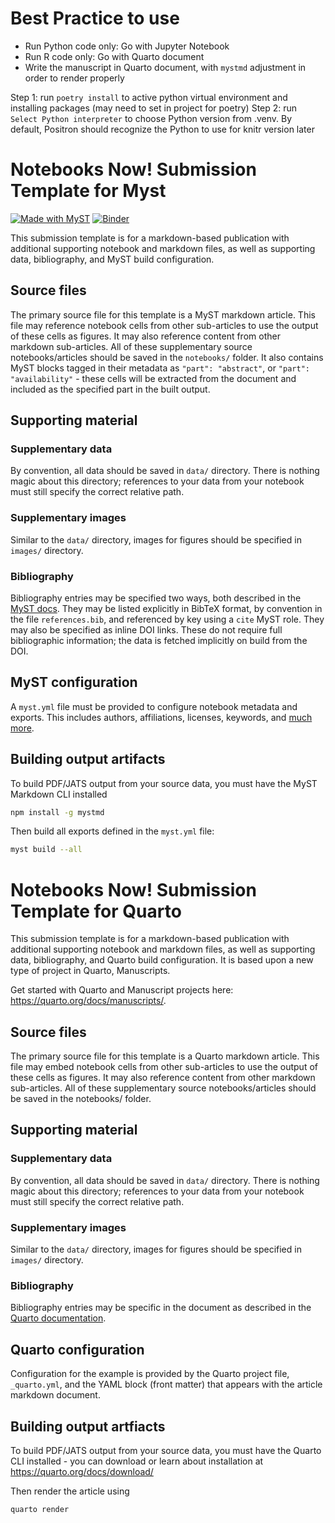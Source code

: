 # Best Practice to use
* Run Python code only: Go with Jupyter Notebook
* Run R code only: Go with Quarto document
* Write the manuscript in Quarto document, with `mystmd` adjustment in order to render properly

Step 1: run `poetry install` to active python virtual environment and installing packages (may need to set in project for poetry)
Step 2: run `Select Python interpreter` to choose Python version from .venv. By default, Positron should recognize the Python to use for knitr version later


# Notebooks Now! Submission Template for Myst

[![Made with MyST](https://img.shields.io/badge/made%20with-myst-orange)](https://mystmd.org)
[![Binder](https://mybinder.org/badge_logo.svg)](https://mybinder.org/v2/gh/Notebooks-Now/submission-myst-full/HEAD?labpath=notebooks/data-screening.ipynb)

This submission template is for a markdown-based publication with additional supporting notebook and markdown files, as well as supporting data, bibliography, and MyST build configuration.

## Source files

The primary source file for this template is a MyST markdown article. This file may reference notebook cells from other sub-articles to use the output of these cells as figures. It may also reference content from other markdown sub-articles. All of these supplementary source notebooks/articles should be saved in the `notebooks/` folder. It also contains MyST blocks tagged in their metadata as `"part": "abstract"`, or `"part": "availability"` - these cells will be extracted from the document and included as the specified part in the built output.

## Supporting material

### Supplementary data

By convention, all data should be saved in `data/` directory. There is nothing magic about this directory; references to your data from your notebook must still specify the correct relative path.

### Supplementary images

Similar to the `data/` directory, images for figures should be specified in `images/` directory.

### Bibliography

Bibliography entries may be specified two ways, both described in the [MyST docs](https://mystmd.org/guide/citations). They may be listed explicitly in BibTeX format, by convention in the file `references.bib`, and referenced by key using a `cite` MyST role. They may also be specified as inline DOI links. These do not require full bibliographic information; the data is fetched implicitly on build from the DOI.

## MyST configuration

A `myst.yml` file must be provided to configure notebook metadata and exports. This includes authors, affiliations, licenses, keywords, and [much more](https://mystmd.org/guide/frontmatter).

## Building output artifacts

To build PDF/JATS output from your source data, you must have the MyST Markdown CLI installed

```bash
npm install -g mystmd
```

Then build all exports defined in the `myst.yml` file:

```bash
myst build --all
```

# Notebooks Now! Submission Template for Quarto

This submission template is for a markdown-based publication with additional supporting notebook and markdown files, as well as supporting data, bibliography, and Quarto build configuration. It is based upon a new type of project in Quarto, Manuscripts. 

Get started with Quarto and Manuscript projects here: <https://quarto.org/docs/manuscripts/>.

## Source files

The primary source file for this template is a Quarto markdown article. This file may embed notebook cells from other sub-articles to use the output of these cells as figures. It may also reference content from other markdown sub-articles. All of these supplementary source notebooks/articles should be saved in the notebooks/ folder. 

## Supporting material

### Supplementary data

By convention, all data should be saved in `data/` directory. There is nothing magic about this directory; references to your data from your notebook must still specify the correct relative path.

### Supplementary images

Similar to the `data/` directory, images for figures should be specified in `images/` directory.

### Bibliography

Bibliography entries may be specific in the document as described in the [Quarto documentation](https://quarto.org/docs/authoring/footnotes-and-citations.html#bibliography-files). 

## Quarto configuration

Configuration for the example is provided by the Quarto project file, `_quarto.yml`, and the YAML block (front matter) that appears with the article markdown document.

## Building output artfiacts

To build PDF/JATS output from your source data, you must have the Quarto CLI installed - you can download or learn about installation at <https://quarto.org/docs/download/>

Then render the article using

```
quarto render
```
